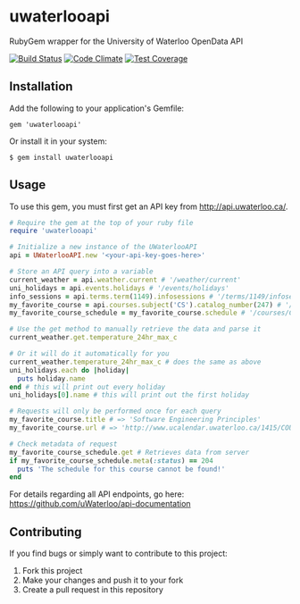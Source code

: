 uwaterlooapi
============

RubyGem wrapper for the University of Waterloo OpenData API

[![Build Status](https://travis-ci.org/amsardesai/uwaterlooapi.svg)](https://travis-ci.org/amsardesai/uwaterlooapi)
[![Code Climate](https://codeclimate.com/github/amsardesai/uwaterlooapi/badges/gpa.svg)](https://codeclimate.com/github/amsardesai/uwaterlooapi)
[![Test Coverage](https://codeclimate.com/github/amsardesai/uwaterlooapi/badges/coverage.svg)](https://codeclimate.com/github/amsardesai/uwaterlooapi)

## Installation

Add the following to your application's Gemfile:

    gem 'uwaterlooapi'

Or install it in your system:

    $ gem install uwaterlooapi

## Usage

To use this gem, you must first get an API key from http://api.uwaterloo.ca/.

```ruby
# Require the gem at the top of your ruby file
require 'uwaterlooapi'

# Initialize a new instance of the UWaterlooAPI
api = UWaterlooAPI.new '<your-api-key-goes-here>'

# Store an API query into a variable
current_weather = api.weather.current # '/weather/current'
uni_holidays = api.events.holidays # '/events/holidays'
info_sessions = api.terms.term(1149).infosessions # '/terms/1149/infosessions'
my_favorite_course = api.courses.subject('CS').catalog_number(247) # '/courses/CS/247'
my_favorite_course_schedule = my_favorite_course.schedule # '/courses/CS/247/schedule'

# Use the get method to manually retrieve the data and parse it
current_weather.get.temperature_24hr_max_c

# Or it will do it automatically for you
current_weather.temperature_24hr_max_c # does the same as above
uni_holidays.each do |holiday|
  puts holiday.name
end # this will print out every holiday
uni_holidays[0].name # this will print out the first holiday

# Requests will only be performed once for each query
my_favorite_course.title # => 'Software Engineering Principles'
my_favorite_course.url # => 'http://www.ucalendar.uwaterloo.ca/1415/COURSE/course-CS.html#CS247'

# Check metadata of request
my_favorite_course_schedule.get # Retrieves data from server
if my_favorite_course_schedule.meta(:status) == 204
  puts 'The schedule for this course cannot be found!'
end
```

For details regarding all API endpoints, go here: https://github.com/uWaterloo/api-documentation

## Contributing

If you find bugs or simply want to contribute to this project:

1. Fork this project
2. Make your changes and push it to your fork
3. Create a pull request in this repository

